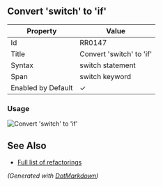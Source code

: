 ## Convert 'switch' to 'if'

| Property           | Value                   |
| ------------------ | ----------------------- |
| Id                 | RR0147                  |
| Title              | Convert 'switch' to 'if' |
| Syntax             | switch statement        |
| Span               | switch keyword          |
| Enabled by Default | &#x2713;                |

### Usage

![Convert 'switch' to 'if'](../../images/refactorings/ConvertSwitchToIf.png)

## See Also

* [Full list of refactorings](Refactorings.md)


*\(Generated with [DotMarkdown](http://github.com/JosefPihrt/DotMarkdown)\)*
